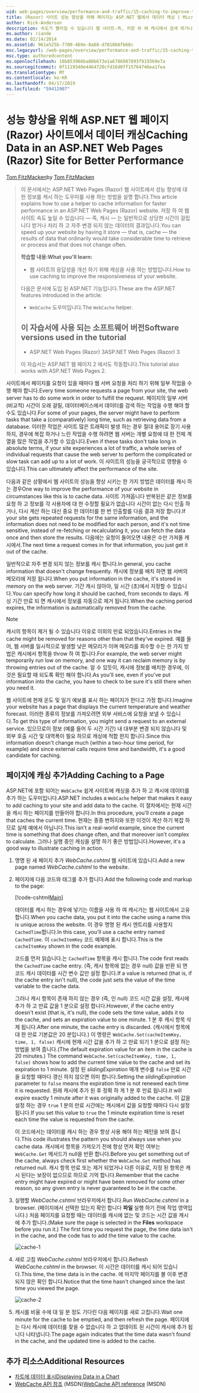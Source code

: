 ```yaml
---
uid: web-pages/overview/performance-and-traffic/15-caching-to-improve-the-performance-of-your-website
title: (Razor) 사이트 성능 향상을 위해 페이지는 ASP.NET 웹에서 데이터 캐싱 | Microsoft Docs
author: Rick-Anderson
description: 속도가 빨라질 수 있습니다 웹 사이트-즉, 저장 하 여 캐시에서 검색 하거나 처리 하려면 상당한 시간이 걸리는 일반적으로 데이터의 결과 중...
ms.author: riande
ms.date: 02/14/2014
ms.assetid: 961e525b-7700-469e-8a68-d7010b6fb68c
msc.legacyurl: /web-pages/overview/performance-and-traffic/15-caching-to-improve-the-performance-of-your-website
msc.type: authoredcontent
ms.openlocfilehash: 10b853966ba80b673e1a6786987893f919369e7a
ms.sourcegitcommit: 0f1119340e4464720cfd16d0ff15764746ea1fea
ms.translationtype: MT
ms.contentlocale: ko-KR
ms.lasthandoff: 04/17/2019
ms.locfileid: "59412907"
---
```

# <a name="caching-data-in-an-aspnet-web-pages-razor-site-for-better-performance"></a><span data-ttu-id="cb78e-103">성능 향상을 위해 ASP.NET 웹 페이지 (Razor) 사이트에서 데이터 캐싱</span><span class="sxs-lookup"><span data-stu-id="cb78e-103">Caching Data in an ASP.NET Web Pages (Razor) Site for Better Performance</span></span>

<span data-ttu-id="cb78e-104">[Tom FitzMacken](https://github.com/tfitzmac)</span><span class="sxs-lookup"><span data-stu-id="cb78e-104">by [Tom FitzMacken](https://github.com/tfitzmac)</span></span>

> <span data-ttu-id="cb78e-105">이 문서에서는 ASP.NET Web Pages (Razor) 웹 사이트에서 성능 향상에 대 한 정보를 캐시 하는 도우미를 사용 하는 방법을 설명 합니다.</span><span class="sxs-lookup"><span data-stu-id="cb78e-105">This article explains how to use a helper to cache information for faster performance in an ASP.NET Web Pages (Razor) website.</span></span> <span data-ttu-id="cb78e-106">저장 하 여 웹 사이트 속도 높일 수 있습니다 &#8212; 즉, 캐시 &#8212; 는 일반적으로 상당한 시간이 걸립니다 받거나 처리 하 고 자주 변경 되지 않는 데이터의 결과입니다.</span><span class="sxs-lookup"><span data-stu-id="cb78e-106">You can speed up your website by having it store &#8212; that is, cache &#8212; the results of data that ordinarily would take considerable time to retrieve or process and that does not change often.</span></span>
> 
> <span data-ttu-id="cb78e-107">**학습할 내용:**</span><span class="sxs-lookup"><span data-stu-id="cb78e-107">**What you'll learn:**</span></span> 
> 
> - <span data-ttu-id="cb78e-108">웹 사이트의 응답성을 개선 하기 위해 캐싱을 사용 하는 방법입니다.</span><span class="sxs-lookup"><span data-stu-id="cb78e-108">How to use caching to improve the responsiveness of your website.</span></span>
> 
> <span data-ttu-id="cb78e-109">다음은 문서에 도입 된 ASP.NET 기능입니다.</span><span class="sxs-lookup"><span data-stu-id="cb78e-109">These are the ASP.NET features introduced in the article:</span></span>
> 
> - <span data-ttu-id="cb78e-110">`WebCache` 도우미입니다.</span><span class="sxs-lookup"><span data-stu-id="cb78e-110">The `WebCache` helper.</span></span>
>   
> 
> ## <a name="software-versions-used-in-the-tutorial"></a><span data-ttu-id="cb78e-111">이 자습서에 사용 되는 소프트웨어 버전</span><span class="sxs-lookup"><span data-stu-id="cb78e-111">Software versions used in the tutorial</span></span>
> 
> 
> - <span data-ttu-id="cb78e-112">ASP.NET Web Pages (Razor) 3</span><span class="sxs-lookup"><span data-stu-id="cb78e-112">ASP.NET Web Pages (Razor) 3</span></span>
>   
> 
> <span data-ttu-id="cb78e-113">이 자습서는 ASP.NET 웹 페이지 2 에서도 작동합니다.</span><span class="sxs-lookup"><span data-stu-id="cb78e-113">This tutorial also works with ASP.NET Web Pages 2.</span></span>


<span data-ttu-id="cb78e-114">사이트에서 페이지를 요청이 있을 때마다 웹 서버 요청을 처리 하기 위해 일부 작업을 수행 해야 합니다.</span><span class="sxs-lookup"><span data-stu-id="cb78e-114">Every time someone requests a page from your site, the web server has to do some work in order to fulfill the request.</span></span> <span data-ttu-id="cb78e-115">페이지의 일부 서버 (비교적) 시간이 오래 걸릴, 데이터베이스에서 데이터를 검색 하는 작업을 수행 해야 할 수도 있습니다.</span><span class="sxs-lookup"><span data-stu-id="cb78e-115">For some of your pages, the server might have to perform tasks that take a (comparatively) long time, such as retrieving data from a database.</span></span> <span data-ttu-id="cb78e-116">이러한 작업은 사이트 많은 트래픽이 발생 하는 경우 절대 용어로 장기 사용 하지, 경우에 복잡 하거나 느린 작업을 수행 하려면 웹 서버는 개별 요청에 대 한 전체 계열을 많은 작업을 추가할 수 있습니다.</span><span class="sxs-lookup"><span data-stu-id="cb78e-116">Even if these tasks don't take long in absolute terms, if your site experiences a lot of traffic, a whole series of individual requests that cause the web server to perform the complicated or slow task can add up to a lot of work.</span></span> <span data-ttu-id="cb78e-117">이 사이트의 성능을 궁극적으로 영향을 수 있습니다.</span><span class="sxs-lookup"><span data-stu-id="cb78e-117">This can ultimately affect the performance of the site.</span></span>

<span data-ttu-id="cb78e-118">다음과 같은 상황에서 웹 사이트의 성능을 향상 시키는 한 가지 방법은 데이터를 캐시 하는 경우</span><span class="sxs-lookup"><span data-stu-id="cb78e-118">One way to improve the performance of your website in circumstances like this is to cache data.</span></span> <span data-ttu-id="cb78e-119">사이트 가져옵니다 반복된은 같은 정보를 요청 하 고 정보를 각 사용자에 대 한 수정할 필요가 없습니다 시간이 없는 다시 인출 하거나, 다시 계산 하는 대신 중요 한 데이터를 한 번 인출할를 다음 결과 저장 합니다.</span><span class="sxs-lookup"><span data-stu-id="cb78e-119">If your site gets repeated requests for the same information, and the information does not need to be modified for each person, and it's not time sensitive, instead of re-fetching or recalculating it, you can fetch the data once and then store the results.</span></span> <span data-ttu-id="cb78e-120">다음에는 요청이 들어오면 내용은 수만 가져올 캐시에서.</span><span class="sxs-lookup"><span data-stu-id="cb78e-120">The next time a request comes in for that information, you just get it out of the cache.</span></span>

<span data-ttu-id="cb78e-121">일반적으로 자주 변경 되지 않는 정보를 캐시 합니다.</span><span class="sxs-lookup"><span data-stu-id="cb78e-121">In general, you cache information that doesn't change frequently.</span></span> <span data-ttu-id="cb78e-122">캐시에 정보를 배치 하면 웹 서버의 메모리에 저장 됩니다.</span><span class="sxs-lookup"><span data-stu-id="cb78e-122">When you put information in the cache, it's stored in memory on the web server.</span></span> <span data-ttu-id="cb78e-123">기간 캐시 않아야, 일 시간 (초)에서 지정할 수 있습니다.</span><span class="sxs-lookup"><span data-stu-id="cb78e-123">You can specify how long it should be cached, from seconds to days.</span></span> <span data-ttu-id="cb78e-124">캐싱 기간 만료 되 면 캐시에서 정보를 자동으로 제거 됩니다.</span><span class="sxs-lookup"><span data-stu-id="cb78e-124">When the caching period expires, the information is automatically removed from the cache.</span></span>

> [!NOTE]
> <span data-ttu-id="cb78e-125">캐시의 항목이 제거 될 수 있습니다 이유로 이외의 만료 되었습니다.</span><span class="sxs-lookup"><span data-stu-id="cb78e-125">Entries in the cache might be removed for reasons other than that they've expired.</span></span> <span data-ttu-id="cb78e-126">예를 들어, 웹 서버를 일시적으로 발생할 낮은 메모리가 이며 메모리를 회수할 수는 한 가지 방법은 캐시에서 항목을 throw 하 여 합니다.</span><span class="sxs-lookup"><span data-stu-id="cb78e-126">For example, the web server might temporarily run low on memory, and one way it can reclaim memory is by throwing entries out of the cache.</span></span> <span data-ttu-id="cb78e-127">알 수 있듯이, 캐시에 정보를 배치한 경우에, 이것은 필요할 때 되도록 확인 해야 합니다.</span><span class="sxs-lookup"><span data-stu-id="cb78e-127">As you'll see, even if you've put information into the cache, you have to check to be sure it's still there when you need it.</span></span>


<span data-ttu-id="cb78e-128">웹 사이트에 현재 온도 및 일기 예보를 표시 하는 페이지가 한다고 가정 합니다.</span><span class="sxs-lookup"><span data-stu-id="cb78e-128">Imagine your website has a page that displays the current temperature and weather forecast.</span></span> <span data-ttu-id="cb78e-129">이러한 종류의 정보를 가져오려면 외부 서비스에 요청을 보낼 수 있습니다.</span><span class="sxs-lookup"><span data-stu-id="cb78e-129">To get this type of information, you might send a request to an external service.</span></span> <span data-ttu-id="cb78e-130">있으므로이 정보 (예를 들어 두 시간 기간) 내 대부분 변경 되지 않습니다 및 외부 호출 시간 및 대역폭이 필요 하므로 캐싱에 적합 한지 합니다.</span><span class="sxs-lookup"><span data-stu-id="cb78e-130">Since this information doesn't change much (within a two-hour time period, for example) and since external calls require time and bandwidth, it's a good candidate for caching.</span></span>

## <a name="adding-caching-to-a-page"></a><span data-ttu-id="cb78e-131">페이지에 캐싱 추가</span><span class="sxs-lookup"><span data-stu-id="cb78e-131">Adding Caching to a Page</span></span>

<span data-ttu-id="cb78e-132">ASP.NET에 포함 되어는 `WebCache` 쉽게 사이트에 캐싱을 추가 하 고 캐시에 데이터를 추가 하는 도우미입니다.</span><span class="sxs-lookup"><span data-stu-id="cb78e-132">ASP.NET includes a `WebCache` helper that makes it easy to add caching to your site and add data to the cache.</span></span> <span data-ttu-id="cb78e-133">이 절차에서는 현재 시간을 캐시 하는 페이지를 만들어야 합니다.</span><span class="sxs-lookup"><span data-stu-id="cb78e-133">In this procedure, you'll create a page that caches the current time.</span></span> <span data-ttu-id="cb78e-134">현재는 종종 변하지와 또한 이것이 계산 하기 복잡 하므로 실제 예에서 아닙니다.</span><span class="sxs-lookup"><span data-stu-id="cb78e-134">This isn't a real-world example, since the current time is something that does change often, and that moreover isn't complex to calculate.</span></span> <span data-ttu-id="cb78e-135">그러나 실행 중인 캐싱을 설명 하기 좋은 방법입니다.</span><span class="sxs-lookup"><span data-stu-id="cb78e-135">However, it's a good way to illustrate caching in action.</span></span>

1. <span data-ttu-id="cb78e-136">명명 된 새 페이지 추가 *WebCache.cshtml* 웹 사이트에 있습니다.</span><span class="sxs-lookup"><span data-stu-id="cb78e-136">Add a new page named *WebCache.cshtml* to the website.</span></span>
2. <span data-ttu-id="cb78e-137">페이지에 다음 코드와 태그를 추가 합니다.</span><span class="sxs-lookup"><span data-stu-id="cb78e-137">Add the following code and markup to the page:</span></span>

    [!code-cshtml[Main](15-caching-to-improve-the-performance-of-your-website/samples/sample1.cshtml)]

    <span data-ttu-id="cb78e-138">데이터를 캐시 하는 경우에 넣기는 이름을 사용 하 여 캐시가는 웹 사이트에서 고유 합니다.</span><span class="sxs-lookup"><span data-stu-id="cb78e-138">When you cache data, you put it into the cache using a name this is unique across the website.</span></span> <span data-ttu-id="cb78e-139">이 경우 명명 된 캐시 엔트리를 사용할지 `CachedTime`합니다.</span><span class="sxs-lookup"><span data-stu-id="cb78e-139">In this case, you'll use a cache entry named `CachedTime`.</span></span> <span data-ttu-id="cb78e-140">이 `cacheItemKey` 코드 예제에 표시 합니다.</span><span class="sxs-lookup"><span data-stu-id="cb78e-140">This is the `cacheItemKey` shown in the code example.</span></span>

    <span data-ttu-id="cb78e-141">코드를 먼저 읽습니다.는 `CachedTime` 항목을 캐시 합니다.</span><span class="sxs-lookup"><span data-stu-id="cb78e-141">The code first reads the `CachedTime` cache entry.</span></span> <span data-ttu-id="cb78e-142">(즉, 캐시 항목에 없는 경우 null) 값을 반환 되 면 코드 캐시 데이터를 시간 변수 값만 설정 합니다.</span><span class="sxs-lookup"><span data-stu-id="cb78e-142">If a value is returned (that is, if the cache entry isn't null), the code just sets the value of the time variable to the cache data.</span></span>

    <span data-ttu-id="cb78e-143">그러나 캐시 항목이 존재 하지 않는 경우 (즉, 인 null) 코드 시간 값을 설정, 캐시에 추가 하 고 만료 값을 1 분으로 설정 합니다.</span><span class="sxs-lookup"><span data-stu-id="cb78e-143">However, if the cache entry doesn't exist (that is, it's null), the code sets the time value, adds it to the cache, and sets an expiration value to one minute.</span></span> <span data-ttu-id="cb78e-144">1 분 후 캐시 항목 삭제 됩니다.</span><span class="sxs-lookup"><span data-stu-id="cb78e-144">After one minute, the cache entry is discarded.</span></span> <span data-ttu-id="cb78e-145">(캐시에서 항목에 대 한 만료 기본값은 20 분입니다.) 이 명령은 `WebCache.Set(cacheItemKey, time, 1, false)` 캐시에 현재 시간 값을 추가 하 고 만료 되기 1 분으로 설정 하는 방법을 보여 줍니다.</span><span class="sxs-lookup"><span data-stu-id="cb78e-145">(The default expiration value for an item in the cache is 20 minutes.) The command `WebCache.Set(cacheItemKey, time, 1, false)` shows how to add the current time value to the cache and set its expiration to 1 minute.</span></span> <span data-ttu-id="cb78e-146">설정 된 *slidingExpiration* 매개 변수를 `false` 만료 시간을 요청할 때마다 갱신 하지 않으면 의미 합니다.</span><span class="sxs-lookup"><span data-stu-id="cb78e-146">Setting the *slidingExpiration* parameter to `false` means the expiration time is not renewed each time it is requested.</span></span> <span data-ttu-id="cb78e-147">원래 캐시에 추가 된 후 정확 하 게 1 분 후 만료 됩니다.</span><span class="sxs-lookup"><span data-stu-id="cb78e-147">It will expire exactly 1 minute after it was originally added to the cache.</span></span> <span data-ttu-id="cb78e-148">이 값을 설정 하는 경우 `true` 1 분의 만료 시간에는 캐시에서 값을 요청할 때마다 다시 설정 됩니다.</span><span class="sxs-lookup"><span data-stu-id="cb78e-148">If you set this value to `true` the 1 minute expiration time is reset each time the value is requested from the cache.</span></span>

    <span data-ttu-id="cb78e-149">이 코드에서는 데이터를 캐시 하는 경우 항상 사용 해야 하는 패턴을 보여 줍니다.</span><span class="sxs-lookup"><span data-stu-id="cb78e-149">This code illustrates the pattern you should always use when you cache data.</span></span> <span data-ttu-id="cb78e-150">캐시에서 항목을 가져오기 전에 항상 먼저 확인 여부는 `WebCache.Get` 메서드가 null을 반환 합니다.</span><span class="sxs-lookup"><span data-stu-id="cb78e-150">Before you get something out of the cache, always check first whether the `WebCache.Get` method has returned null.</span></span> <span data-ttu-id="cb78e-151">캐시 항목 만료 또는 제거 되었거나 다른 이유로, 지정 된 항목은 캐시 된다는 보장이 없으므로 하므로 기억 합니다.</span><span class="sxs-lookup"><span data-stu-id="cb78e-151">Remember that the cache entry might have expired or might have been removed for some other reason, so any given entry is never guaranteed to be in the cache.</span></span>
3. <span data-ttu-id="cb78e-152">실행할 *WebCache.cshtml* 브라우저에서 합니다.</span><span class="sxs-lookup"><span data-stu-id="cb78e-152">Run *WebCache.cshtml* in a browser.</span></span> <span data-ttu-id="cb78e-153">(페이지에서 선택한 있는지 확인 합니다 **파일** 실행 하기 전에 작업 영역입니다.) 처음 페이지를 요청할 때는 데이터를 캐시에 없는 및 코드는 시간 값을 캐시에 추가 합니다.</span><span class="sxs-lookup"><span data-stu-id="cb78e-153">(Make sure the page is selected in the **Files** workspace before you run it.) The first time you request the page, the time data isn't in the cache, and the code has to add the time value to the cache.</span></span>

    ![cache-1](15-caching-to-improve-the-performance-of-your-website/_static/image1.jpg)
4. <span data-ttu-id="cb78e-155">새로 고침 *WebCache.cshtml* 브라우저에서 합니다.</span><span class="sxs-lookup"><span data-stu-id="cb78e-155">Refresh *WebCache.cshtml* in the browser.</span></span> <span data-ttu-id="cb78e-156">이 시간은 데이터를 캐시 되어 있습니다.</span><span class="sxs-lookup"><span data-stu-id="cb78e-156">This time, the time data is in the cache.</span></span> <span data-ttu-id="cb78e-157">에 마지막 페이지를 볼 이후 변경 되지 않은 확인 합니다.</span><span class="sxs-lookup"><span data-stu-id="cb78e-157">Notice that the time hasn't changed since the last time you viewed the page.</span></span>

    ![cache-2](15-caching-to-improve-the-performance-of-your-website/_static/image2.jpg)
5. <span data-ttu-id="cb78e-159">캐시를 비울 수에 대 일 분 정도 기다린 다음 페이지를 새로 고칩니다.</span><span class="sxs-lookup"><span data-stu-id="cb78e-159">Wait one minute for the cache to be emptied, and then refresh the page.</span></span> <span data-ttu-id="cb78e-160">페이지에는 다시 캐시에 데이터를 찾을 수 없습니다 하 고 업데이트 된 시간이 캐시에 추가 됩니다 나타냅니다.</span><span class="sxs-lookup"><span data-stu-id="cb78e-160">The page again indicates that the time data wasn't found in the cache, and the updated time is added to the cache.</span></span>

<a id="Additional_Resources"></a>
## <a name="additional-resources"></a><span data-ttu-id="cb78e-161">추가 리소스</span><span class="sxs-lookup"><span data-stu-id="cb78e-161">Additional Resources</span></span>


- [<span data-ttu-id="cb78e-162">차트에 데이터 표시</span><span class="sxs-lookup"><span data-stu-id="cb78e-162">Displaying Data in a Chart</span></span>](https://go.microsoft.com/fwlink/?LinkId=202895)
- <span data-ttu-id="cb78e-163">[WebCache API 참조](https://msdn.microsoft.com/library/system.web.helpers.webcache(v=vs.99).aspx) (MSDN)</span><span class="sxs-lookup"><span data-stu-id="cb78e-163">[WebCache API reference](https://msdn.microsoft.com/library/system.web.helpers.webcache(v=vs.99).aspx) (MSDN)</span></span>
